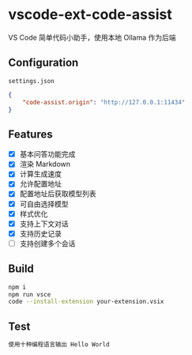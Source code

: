 # vscode-ext-code-assist

VS Code 简单代码小助手，使用本地 Ollama 作为后端

## Configuration

`settings.json`

```json
{
    "code-assist.origin": "http://127.0.0.1:11434"
}
```

## Features

- [x] 基本问答功能完成
- [x] 渲染 Markdown
- [x] 计算生成速度
- [x] 允许配置地址
- [x] 配置地址后获取模型列表
- [x] 可自由选择模型 
- [x] 样式优化
- [x] 支持上下文对话
- [x] 支持历史记录
- [ ] 支持创建多个会话

## Build

```bash
npm i
npm run vsce
code --install-extension your-extension.vsix
```

## Test

```bash
使用十种编程语言输出 Hello World
```